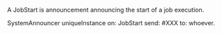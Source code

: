 A JobStart is announcement announcing the start of a job execution.

SystemAnnouncer uniqueInstance 
	on: JobStart send: #XXX to: whoever.